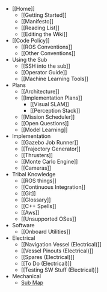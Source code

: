 * [[Home]]
    * [[Getting Started]]
    * [[Manifesto]]
    * [[Reading List]]
    * [[Editing the Wiki]]
* [[Code Policy]]
    * [[ROS Conventions]]
    * [[Other Conventions]]
* Using the Sub
    * [[SSH into the sub]]
    * [[Operator Guide]]
    * [[Machine Learning Tools]]
* Plans
    * [[Architecture]]
    * [[Implementation Plans]]
        * [[Visual SLAM]]
        * [[Perception Stack]]
    * [[Mission Scheduler]]
    * [[Open Questions]]
    * [[Model Learning]]
* Implementation
    * [[Gazebo Job Runner]]
    * [[Trajectory Generator]]
    * [[Thrusters]]
    * [[Monte Carlo Engine]]
    * [[Cameras]]
* Tribal Knowledge
    * [[ROS things]]
    * [[Continuous Integration]]
    * [[Git]]
    * [[Glossary]]
    * [[C++ Spells]]
    * [[Aws]]
    * [[Unsupported OSes]]
* Software
   * [[Onboard Utilities]]
* Electrical
    * [[Navigation Vessel (Electrical)]]
    * [[Vessel Pinouts (Electrical)]]
    * [[Spares (Electrical)]]
    * [[To Do (Electrical)]]
    * [[Testing SW Stuff (Electrical)]]
* Mechanical
    * [Sub Map](https://drive.google.com/file/d/0B2qRA9f_CN_9TndLZUNseURVUEk/view?usp=sharing)